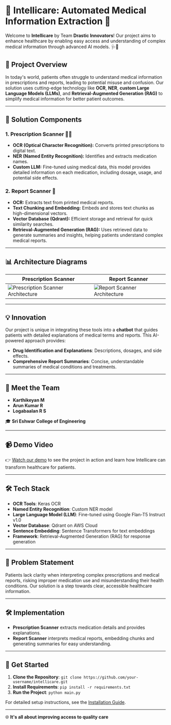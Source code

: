 # 🌟 **Intellicare: Automated Medical Information Extraction** 🌟

Welcome to **Intellicare** by Team **Drastic Innovators**! Our project aims to enhance healthcare by enabling easy access and understanding of complex medical information through advanced AI models. 🩺💊

## 📢 Project Overview

In today's world, patients often struggle to understand medical information in prescriptions and reports, leading to potential misuse and confusion. Our solution uses cutting-edge technology like **OCR**, **NER**, **custom Large Language Models (LLMs)**, and **Retrieval-Augmented Generation (RAG)** to simplify medical information for better patient outcomes.

---

## 🚀 Solution Components

### **1. Prescription Scanner** 📄💊
   - **OCR (Optical Character Recognition):** Converts printed prescriptions to digital text.
   - **NER (Named Entity Recognition):** Identifies and extracts medication names.
   - **Custom LLM:** Fine-tuned using medical data, this model provides detailed information on each medication, including dosage, usage, and potential side effects.

### **2. Report Scanner** 📑
   - **OCR:** Extracts text from printed medical reports.
   - **Text Chunking and Embedding:** Embeds and stores text chunks as high-dimensional vectors.
   - **Vector Database (Qdrant):** Efficient storage and retrieval for quick similarity searches.
   - **Retrieval-Augmented Generation (RAG):** Uses retrieved data to generate summaries and insights, helping patients understand complex medical reports.

---

## 📊 **Architecture Diagrams**

| **Prescription Scanner** | **Report Scanner** |
| ------------------------ | ------------------ |
| ![Prescription Scanner Architecture](images/prescription_scanner_architecture.png) | ![Report Scanner Architecture](images/report_scanner_architecture.png) |

---

## 💡 **Innovation**

Our project is unique in integrating these tools into a **chatbot** that guides patients with detailed explanations of medical terms and reports. This AI-powered approach provides:
- **Drug Identification and Explanations**: Descriptions, dosages, and side effects.
- **Comprehensive Report Summaries**: Concise, understandable summaries of medical conditions and treatments.

---

## 👥 Meet the Team

- **Karthikeyan M**
- **Arun Kumar R**
- **Logabaalan R S**

🎓 **Sri Eshwar College of Engineering**

---

## 📹 **Demo Video**

👉 [Watch our demo](link-to-demo) to see the project in action and learn how Intellicare can transform healthcare for patients.

---

## 🛠 **Tech Stack**

- **OCR Tools**: Keras OCR
- **Named Entity Recognition**: Custom NER model
- **Large Language Model (LLM)**: Fine-tuned using Google Flan-T5 Instruct v1.0
- **Vector Database**: Qdrant on AWS Cloud
- **Sentence Embedding**: Sentence Transformers for text embeddings
- **Framework**: Retrieval-Augmented Generation (RAG) for response generation

---

## 📜 **Problem Statement**

Patients lack clarity when interpreting complex prescriptions and medical reports, risking improper medication use and misunderstanding their health conditions. Our solution is a step towards clear, accessible healthcare information.

---

## 🛠 **Implementation**

- **Prescription Scanner** extracts medication details and provides explanations.
- **Report Scanner** interprets medical reports, embedding chunks and generating summaries for easy understanding.

---

## 🎉 **Get Started**

1. **Clone the Repository**: `git clone https://github.com/your-username/intellicare.git`
2. **Install Requirements**: `pip install -r requirements.txt`
3. **Run the Project**: `python main.py`

For detailed setup instructions, see the [Installation Guide](link-to-installation-guide).

---

🌐 **It's all about improving access to quality care**
